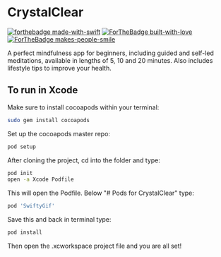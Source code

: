 # CrystalClear

[![forthebadge made-with-swift](http://ForTheBadge.com/images/badges/made-with-swift.svg)](https://developer.apple.com/swift/) [![ForTheBadge built-with-love](http://ForTheBadge.com/images/badges/built-with-love.svg)](https://github.com/egunnery/CrystalClear/pulse) [![ForTheBadge makes-people-smile](http://ForTheBadge.com/images/badges/makes-people-smile.svg)](http://ForTheBadge.com)

A perfect mindfulness app for beginners, including guided and self-led meditations, available in lengths of 5, 10 and 20 minutes. Also includes lifestyle tips to improve your health. 

## To run in Xcode

Make sure to install cocoapods within your terminal:
```bash 
sudo gem install cocoapods
```

Set up the cocoapods master repo:
```bash
pod setup
```

After cloning the project, cd into the folder and type:
```bash
pod init
open -a Xcode Podfile
```

This will open the Podfile. Below "# Pods for CrystalClear" type:
```ruby
pod 'SwiftyGif'
```

Save this and back in terminal type:
```bash
pod install
```

Then open the .xcworkspace project file and you are all set!






